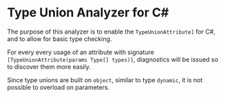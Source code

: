 # Type Union Analyzer for C#

The purpose of this analyzer is to enable the `TypeUnionAttribute]` for C#, and to allow for basic type checking.

For every every usage of an attribute with signature `[TypeUnionAttribute(params Type[] types)]`, diagnostics will be issued so to discover them more easily.

Since type unions are built on `object`, similar to type `dynamic`, it is not possible to overload on parameters.